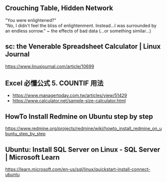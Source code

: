 ## Crouching Table, Hidden Network
"You were enlightened?" <br>
"No, I didn't feel the bliss of enlightenment. Instead...I was surrounded by an endless sorrow." ~ the effects of bad data (...or something similar...)
## sc: the Venerable Spreadsheet Calculator | Linux Journal
https://www.linuxjournal.com/article/10699
## Excel 必懂公式 5. COUNTIF 用法
 - https://www.managertoday.com.tw/articles/view/51429
 - https://www.calculator.net/sample-size-calculator.html
## HowTo Install Redmine on Ubuntu step by step
https://www.redmine.org/projects/redmine/wiki/howto_install_redmine_on_ubuntu_step_by_step
## Ubuntu: Install SQL Server on Linux - SQL Server | Microsoft Learn
https://learn.microsoft.com/en-us/sql/linux/quickstart-install-connect-ubuntu
